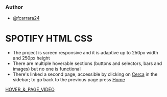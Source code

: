 ### Author

- [@fcarrara24](https://www.github.com/fcarrara24)

# SPOTIFY HTML CSS

- The project is screen responsive and it is adaptive up to 250px width and 250px height
- There are multiple hoverable sections (buttons and selectors, bars and images) but no one is functional
- There's linked a second page, accessible by clicking on [Cerca]() in the sidebar; to go back to the previous page press [Home]()

[HOVER\_&_PAGE_VIDEO](img/Spotify%20Web%20-%20Google%20Chrome%202023-09-28%2019-11-36.mp4)
